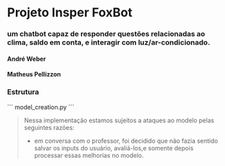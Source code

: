 # Projeto Insper FoxBot

### um chatbot capaz de responder questões relacionadas ao clima, saldo em conta, e interagir com luz/ar-condicionado.

#### André Weber

#### Matheus Pellizzon


### Estrutura
´´´
model_creation.py
´´´


> Nessa implementação estamos sujeitos a ataques ao modelo pelas seguintes razões: 
> - em conversa com o professor, foi decidido que não fazia sentido salvar os inputs do usuário, avaliá-los,e somente depois processar essas melhorias no modelo.
